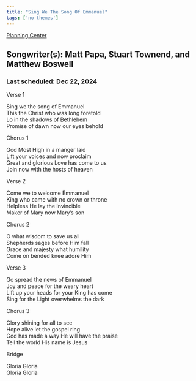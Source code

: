 ```yaml
---
title: "Sing We The Song Of Emmanuel"
tags: ['no-themes']
---
```


[Planning Center](https://services.planningcenteronline.com/songs/18429290)

## Songwriter(s): Matt Papa, Stuart Townend, and Matthew Boswell
### Last scheduled: Dec 22, 2024          

Verse 1  
  
Sing we the song of Emmanuel  
This the Christ who was long foretold  
Lo in the shadows of Bethlehem  
Promise of dawn now our eyes behold  
  
Chorus 1  
  
God Most High in a manger laid  
Lift your voices and now proclaim  
Great and glorious Love has come to us  
Join now with the hosts of heaven  
  
Verse 2  
  
Come we to welcome Emmanuel  
King who came with no crown or throne  
Helpless He lay the Invincible  
Maker of Mary now Mary’s son  
  
Chorus 2  
  
O what wisdom to save us all  
Shepherds sages before Him fall  
Grace and majesty what humility  
Come on bended knee adore Him  
  
Verse 3  
  
Go spread the news of Emmanuel  
Joy and peace for the weary heart  
Lift up your heads for your King has come  
Sing for the Light overwhelms the dark  
  
Chorus 3  
  
Glory shining for all to see  
Hope alive let the gospel ring  
God has made a way He will have the praise  
Tell the world His name is Jesus  
  
Bridge  
  
Gloria Gloria  
Gloria Gloria
